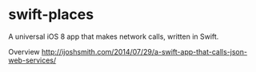 swift-places
============

A universal iOS 8 app that makes network calls, written in Swift.

Overview http://ijoshsmith.com/2014/07/29/a-swift-app-that-calls-json-web-services/

